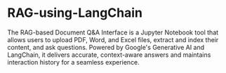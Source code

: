 # RAG-using-LangChain
The RAG-based Document Q&amp;A Interface is a Jupyter Notebook tool that allows users to upload PDF, Word, and Excel files, extract and index their content, and ask questions. Powered by Google's Generative AI and LangChain, it delivers accurate, context-aware answers and maintains interaction history for a seamless experience.
